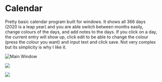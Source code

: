 # Calendar
Pretty basic calendar program built for windows. It shows all 366 days (2020 is a leap year) and you are able switch between months easily, change colours of the days, and add notes to the days. If you click on a day, the current entry will show up, click edit to be able to change the colour (press the colour you want) and input text and click save. Not very complex but its simplicity is why I like it.


![Main Window](https://i.imgur.com/fdV11yR.png)

![](https://i.imgur.com/GknmVx8.png)

![](https://i.imgur.com/nKaSR9o.png)

